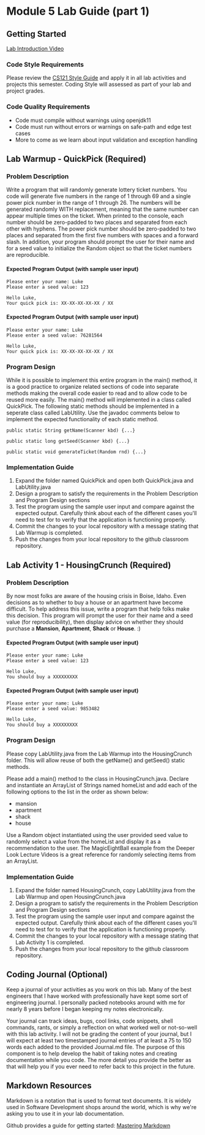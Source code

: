 # Module 5 Lab Guide (part 1)
## Getting Started
[Lab Introduction Video](https://youtu.be/4m5AwuwMg6E)  

### Code Style Requirements
Please review the [CS121 Style Guide](https://docs.google.com/document/d/1LWbGQBKkApnNAzzgwOSvRM03DmhYWx5yEfecT2WXfjI/edit?usp=sharing) and apply it in all lab activities and projects this semester. Coding Style will assessed as part of your lab and project grades.

### Code Quality Requirements
- Code must compile without warnings using openjdk11
- Code must run without errors or warnings on safe-path and edge test cases
- More to come as we learn about input validation and exception handling

## Lab Warmup - QuickPick (Required)
### Problem Description

Write a program that will randomly generate lottery ticket numbers. You code will generate five numbers in the range of 1 through 69 and a single power pick number in the range of 1 through 26. The numbers will be generated randomly WITH replacement, meaning that the same number can appear multiple times on the ticket. When printed to the console, each number should be zero-padded to two places and separated from each other with hyphens. The power pick number should be zero-padded to two places and separated from the first five numbers with spaces and a forward slash. In addition, your program should prompt the user for their name and for a seed value to initialize the Random object so that the ticket numbers are reproducible.

#### Expected Program Output (with sample user input)
```
Please enter your name: Luke
Please enter a seed value: 123

Hello Luke,
Your quick pick is: XX-XX-XX-XX-XX / XX
```

#### Expected Program Output (with sample user input)
```
Please enter your name: Luke
Please enter a seed value: 76281564

Hello Luke,
Your quick pick is: XX-XX-XX-XX-XX / XX
```

### Program Design
While it is possible to implement this entire program in the main() method, it is a good practice to organize related sections of code into separate methods making the overall code easier to read and to allow code to be reused more easily. The main() method will implemented in a class called QuickPick. The following static methods should be implemented in a seperate class called LabUtility. Use the javadoc comments below to implement the expected functionality of each static method.

```
public static String getName(Scanner kbd) {...}
```

```
public static long getSeed(Scanner kbd) {...}
```

```
public static void generateTicket(Random rnd) {...}
```

### Implementation Guide
1. Expand the folder named QuickPick and open both QuickPick.java and LabUtility.java
2. Design a program to satisfy the requirements in the Problem Description and Program Design sections
3. Test the program using the sample user input and compare against the expected output. Carefully think about each of the different cases you'll need to test for to verify that the application is functioning properly.
4. Commit the changes to your local repository with a message stating that Lab Warmup is completed.
5. Push the changes from your local repository to the github classroom repository.

## Lab Activity 1 - HousingCrunch (Required)
### Problem Description

By now most folks are aware of the housing crisis in Boise, Idaho. Even decisions as to whether to buy a house or an apartment have become difficult. To help address this issue, write a program that help folks make this decision. This program will prompt the user for their name and a seed value (for reproducibility), then display advice on whether they should purchase a **Mansion**, **Apartment**, **Shack** or **House**.  :) 

#### Expected Program Output (with sample user input)
```
Please enter your name: Luke
Please enter a seed value: 123

Hello Luke,
You should buy a XXXXXXXXX
```

#### Expected Program Output (with sample user input)
```
Please enter your name: Luke
Please enter a seed value: 9853482

Hello Luke,
You should buy a XXXXXXXXX
```

### Program Design
Please copy LabUtility.java from the Lab Warmup into the HousingCrunch folder.  This will allow reuse of both the getName() and getSeed() static methods.  

Please add a main() method to the class in HousingCrunch.java.  Declare and instantiate an ArrayList of Strings named homeList and add each of the following options to the list in the order as shown below:
- mansion
- apartment
- shack
- house

Use a Random object instantiated using the user provided seed value to randomly select a value from the homeList and display it as a recommendation to the user. The MagicEightBall example from the Deeper Look Lecture Videos is a great reference for randomly selecting items from an ArrayList.


### Implementation Guide
1. Expand the folder named HousingCrunch, copy LabUtility.java from the Lab Warmup and open HousingCrunch.java
2. Design a program to satisfy the requirements in the Problem Description and Program Design sections
3. Test the program using the sample user input and compare against the expected output. Carefully think about each of the different cases you'll need to test for to verify that the application is functioning properly.
4. Commit the changes to your local repository with a message stating that Lab Activity 1 is completed.
5. Push the changes from your local repository to the github classroom repository.

## Coding Journal (Optional)
Keep a journal of your activities as you work on this lab. Many of the best engineers that I have worked with professionally have kept some sort of engineering journal. I personally packed notebooks around with me for nearly 8 years before I began keeping my notes electronically.   

Your journal can track ideas, bugs, cool links, code snippets, shell commands, rants, or simply a reflection on what worked well or not-so-well with this lab activity. I will not be grading the content of your journal, but I will expect at least two timestamped journal entries of at least a 75 to 150 words each added to the provided Journal.md file.  The purpose of this component is to help develop the habit of taking notes and creating documentation while you code. The more detail you provide the better as that will help you if you ever need to refer back to this project in the future.

## Markdown Resources
Markdown is a notation that is used to format text documents.  It is widely used in Software Development shops around the world, which is why we're asking you to use it in your lab documentation.  

Github provides a guide for getting started:  [Mastering Markdown](https://guides.github.com/features/mastering-markdown/)
